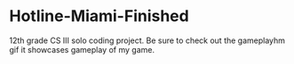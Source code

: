 # Hotline-Miami-Finished
12th grade CS III solo coding project.
Be sure to check out the gameplayhm gif it showcases gameplay of my game.
